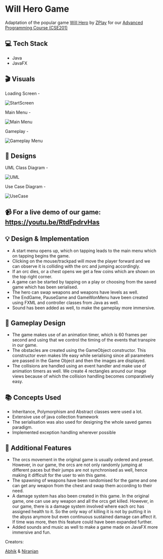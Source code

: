 #  Will Hero Game

Adaptation of the popular game [Will Hero](https://apps.apple.com/us/app/will-hero/id1317231325) by [ZPlay](https://apps.apple.com/us/developer/zplay-beijing-info-tech-co-ltd/id531022725) for our [Advanced Programming Course (CSE201)](http://techtree.iiitd.edu.in/viewDescription/filename?=CSE201)

## 💻 Tech Stack

- Java
- JavaFX

## 🎬 Visuals

Loading Screen -

![StartScreen](https://github.com/abhik-s-basu/Will-Hero/blob/master/Screenshots/start.png)

Main Menu - 

![Main Menu](https://github.com/abhik-s-basu/Will-Hero/blob/master/Screenshots/mainMenu.png)

Gameplay -

![Gameplay Menu](https://github.com/abhik-s-basu/Will-Hero/blob/master/Screenshots/gameplay.png)


## 🎨 Designs 

UML Class Diagram -

![UML](https://github.com/abhik-s-basu/Will-Hero/blob/master/UML%20Diagrams/UMLClassDiagram.jpg)

Use Case Diagram - 

![UseCase](https://github.com/abhik-s-basu/Will-Hero/blob/master/UML%20Diagrams/UseCase.jpg)

## 📹 For a live demo of our game: https://youtu.be/RtdFpdrvHas

## 💡 Design & Implementation

- A start menu opens up, which on tapping leads to the main menu which on tapping begins the game.
- Clicking on the mouse/trackpad will move the player forward and we can observe it is colliding with the orc and jumping accordingly.
- If an orc dies, or a chest opens we get a few coins which are shown on the top right corner.
- A game can be started by tapping on a play or choosing from the saved game which has been serialised.
- The hero can swap weapons and weapons have levels as well.
- The EndGame, PauseGame and GameWonMenu have been created using FXML and controller classes from Java as well.
- Sound has been added as well, to make the gameplay more immersive.


## 👀 Gameplay Design

- The game makes use of an animation timer, which is 60 frames per second and using that we control the timing of the events that transpire in our game.
- The obstacles are created using the GameObject constructor. This constructor even makes life easy while serialising since all parameters are passed in the Game Object and then the images are displayed.
- The collisions are handled using an event handler and make use of animation timers as well. We create 4 rectangles around our image views because of which the collision handling becomes comparatively easy. 

## 📚 Concepts Used

- Inheritance, Polymorphism and Abstract classes were used a lot.
- Extensive use of  java collection framework
- The serialisation was also used for designing the whole saved games paradigm.
- Implemented exception handling wherever possible

## 🎁 Additional Features

- The orcs movement in the original game is usually ordered and preset. However, in our game, the orcs are not only randomly jumping at different paces but their jumps are not synchronised as well, hence making it difficult for the user to win this game.
- The spawning of weapons have been randomised for the game and one can get any weapon from the chest and swap them according to their need. 
- A damage system has also been created in this game. In the original game, one can use any weapon and all the orcs get killed. However, in our game, there is a damage system involved where each orc has assigned health to it. So the only way of killing it is not by putting it in the abyss anymore but even continuous  sustained damage can affect it. If time was more, then this feature could have been expanded further.
- Added sounds and music as well to make a game made on JavaFX more immersive and fun. 



Creators:

[Abhik](https://github.com/abhik-s-basu) & [Niranjan](https://github.com/nin-ran-jan)

